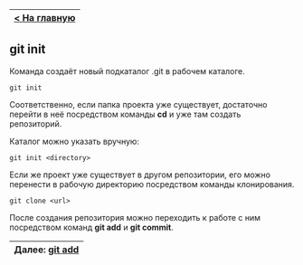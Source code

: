 |[< На главную](readme.md)|
|-|

## git init

Команда создаёт новый подкаталог .git в рабочем каталоге.

```
git init
```
Соответственно, если папка проекта уже существует, достаточно перейти в неё посредством команды **cd** и уже там создать репозиторий. 

Каталог можно указать вручную: 

```
git init <directory>
```

Если же проект уже существует в другом репозитории, его можно перенести в рабочую директорию посредством команды клонирования. 

```
git clone <url>
```

После создания репозитория можно переходить к работе с ним посредством команд **git add** и **git commit**.

| Далее: [git add](gitadd.md) |
|-|
 
